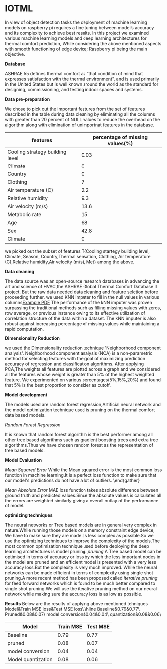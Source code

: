 # IOTML

In view of object detection tasks the deployment of machine learning models on raspberry pi requires a fine tuning between model’s accuracy and its complexity to achieve best results.
In this project we examined various machine learning models and deep learning architectures for thermal comfort prediction, While considering the above mentioned aspects with smooth functioning of edge device; Raspberry pi being the main objective.

**Database**

ASHRAE 55 defines thermal comfort as “that condition of mind that expresses satisfaction with the thermal environment”, and is used primarily in the United States but is well known around the world as the standard for designing, commissioning, and testing indoor spaces and systems.

**Data pre-preparation**

We chose to pick out the important features from the set of features described in the table during data cleaning by eliminating all the columns with greater than 20 percent of NULL values to reduce the overhead on the algorithm along with elimination of unimportnat features in the database.

| features  | percentage of missing values(%) |
| ------------- | ------------- |
| Cooling strategy building level  | 0.03 |
| Climate  | 0  |
| Country  | 0  |
| Clothing  | 7  |
| Air temperature (C)  | 2.2  |
| Relative humidity  | 9.3  |
| Air velocity (m/s)  | 13.6  |
| Metabolic rate  | 15  |
| Age  | 68  |
| Sex   | 42.8  |
| Climate  | 0  |

we picked out the subset of features T{Cooling startegy building level, Climate, Season, Country,Thermal sensation, Clothing, Air temperature (C),Relative humidity,Air velocity (m/s), Met} among the above.

**Data cleaning**

The data source was an open-source research databases in advancing the art and science of HVAC,the ASHRAE Global Thermal Comfort Database II project. But the raw data needed data cleaning and feature selction before proceeding further.
we used KNN imputer to fill in the null values in various columns[Example PDF](PDFs/example.pdf) 
The performance of the kNN imputer was proven surpassing the traditional methods such as filling missing values with zeros, row average, or previous instance owing to its effective utilization of correlation structure of the data within a dataset. The kNN imputer is also robust against increasing percentage of missing values while maintaining a rapid computation.

**Dimensionality Reduction**

we used the Dimensionality reduction technique 'Neighborhood component analysis'.
Neighborhood component analysis (NCA) is a non-parametric method for selecting features with the goal of maximizing prediction accuracy of regression and classification algorithms.
After applying PCA,The weights all features are plotted across a graph and we considered all the features whose weight is greater than 5\% of the highest weighted feature. We experimented on various percentages(5\%,15\%,20\%) and found that 5\% is the best proportion to consider as cutoff.

**Model development**

The models used are random forest regression,Artificial neural network and the model optimization technique used is pruning on the thermal comfort data based models.

_Random Forest Regression_

It is known that random forest algorithm is the best performer among all other tree based algorithms such as gradient boosting trees and extra tree algorithms.Thus we have chosen random forest as the representation of tree based models.

**Model Evaluation**

_Mean Squared Error_
While the Mean squared error is the most common loss function in machine learning.It is a perfect loss function to make sure that our model's predictions do not have a lot of outliers.
\end{gather}

_Mean Absolute Error_
MAE loss function takes absolute difference between ground truth and predicted values.Since the absolute values is calculates all the errors are weighted similarly giving a overall outlay of the performance of model.

**optimizing techniques**

The neural networks or Tree based models are in general very complex in nature.While running those models on a memory constraint edge device, We have to make sure they are made as less complex as possible.So we use the optimizing techniques to improve the complexity of the models.The most common optimisation technique used before deploying the deep learning architectures is model pruning. 
_pruning_
A Tree based model can be optimised in terms of accuracy or loss by which the less important nodes in the model are pruned and an efficient model is presented with a very less accuracy loss.But the complexity is very much improved.
While the neural networks can be made efficient in terms of complexity using single shot pruning.A more recent method has been proposed called _iterative pruning_ for feed forward networks which is found to be much better compared to single shot pruning.We will use the iterative pruning method on our neural network while making sure the accuracy loss is as low as possible.

**Results**
Below are the results of applying above mentioned tehniques
Model&Train MSE loss&Test MSE loss\\
 \hline
 Baseline&0.79&0.77\\
 Pruned&0.08&0.07\\
 model conversion&0.04&0.04\\
 quantization&0.08&0.06\\

| Model  | Train MSE | Test MSE |
| ------------- | ------------- | ------------- |
| Baseline  | 0.79 | 0.77 |
| pruned | 0.08 | 0.07 |
| model conversion  | 0.04 | 0.04
| Model quantization | 0.08 | 0.06 |
 




























